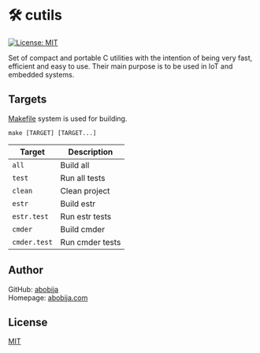 # :hammer_and_wrench: cutils
[![License: MIT](https://img.shields.io/badge/License-MIT-green.svg)](LICENSE)

Set of compact and portable C utilities with the intention of being very fast, efficient and easy to use. Their main purpose is to be used in IoT and embedded systems.

## Targets

[Makefile](https://www.gnu.org/software/make/manual/make.html#Overview) system is used for building.

```
make [TARGET] [TARGET...]
```

| Target  | Description |
| ------------- | ------------- |
| `all`  | Build all |
| `test` | Run all tests |
| `clean` | Clean project |
| `estr`  | Build estr  |
| `estr.test` | Run estr tests |
| `cmder` | Build cmder |
| `cmder.test` | Run cmder tests |


## Author

GitHub: [abobija](https://github.com/abobija)<br>
Homepage: [abobija.com](https://abobija.com)

## License

[MIT](LICENSE)
